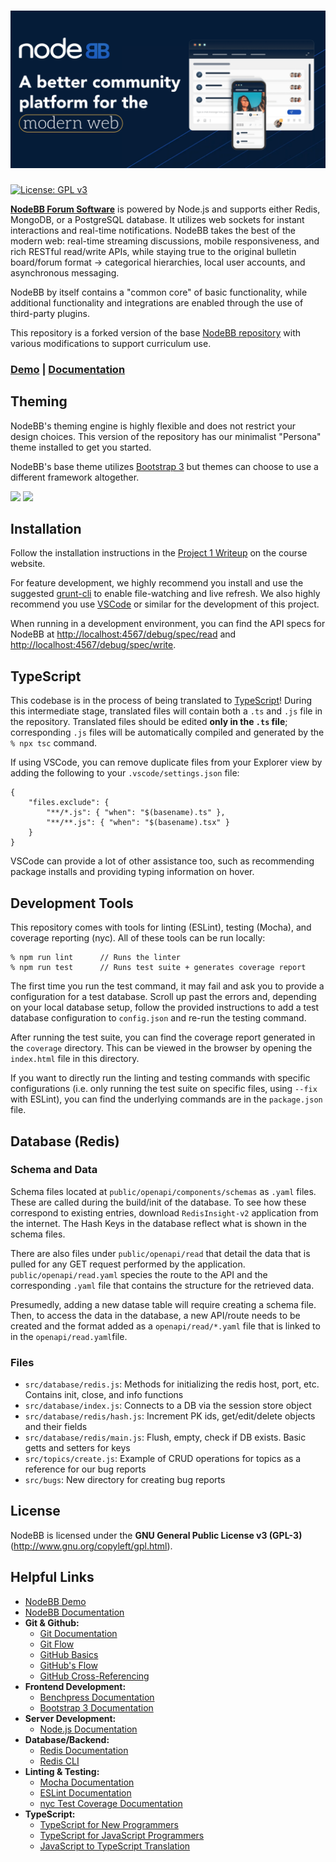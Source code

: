 # ![NodeBB](public/images/sm-card.png)

[![License: GPL v3](https://img.shields.io/badge/License-GPLv3-blue.svg)](https://www.gnu.org/licenses/gpl-3.0)

[**NodeBB Forum Software**](https://nodebb.org) is powered by Node.js and supports either Redis, MongoDB, or a PostgreSQL database. It utilizes web sockets for instant interactions and real-time notifications. NodeBB takes the best of the modern web: real-time streaming discussions, mobile responsiveness, and rich RESTful read/write APIs, while staying true to the original bulletin board/forum format &rarr; categorical hierarchies, local user accounts, and asynchronous messaging.

NodeBB by itself contains a "common core" of basic functionality, while additional functionality and integrations are enabled through the use of third-party plugins.

This repository is a forked version of the base [NodeBB repository](https://github.com/NodeBB/NodeBB) with various modifications to support curriculum use.

### [Demo](https://try.nodebb.org) | [Documentation](https://docs.nodebb.org)

## Theming

NodeBB's theming engine is highly flexible and does not restrict your design choices. This version of the repository has our minimalist "Persona" theme installed to get you started.

NodeBB's base theme utilizes [Bootstrap 3](http://getbootstrap.com/) but themes can choose to use a different framework altogether.

[![](http://i.imgur.com/HwNEXGu.png)](http://i.imgur.com/HwNEXGu.png)
[![](http://i.imgur.com/II1byYs.png)](http://i.imgur.com/II1byYs.png)

## Installation

Follow the installation instructions in the [Project 1 Writeup](https://cmu-313.github.io/projects/P1/) on the course website.

For feature development, we highly recommend you install and use the suggested [grunt-cli](https://docs.nodebb.org/configuring/running/#grunt-development) to enable file-watching and live refresh. We also highly recommend you use [VSCode](https://code.visualstudio.com/download) or similar for the development of this project.

When running in a development environment, you can find the API specs for NodeBB at [http://localhost:4567/debug/spec/read](http://localhost:4567/debug/spec/read) and [http://localhost:4567/debug/spec/write](http://localhost:4567/debug/spec/write).

## TypeScript

This codebase is in the process of being translated to [TypeScript](https://www.typescriptlang.org/)! During this intermediate stage, translated files will contain both a `.ts` and `.js` file in the repository. Translated files should be edited **only in the `.ts` file**; corresponding `.js` files will be automatically compiled and generated by the `% npx tsc` command.

If using VSCode, you can remove duplicate files from your Explorer view by adding the following to your `.vscode/settings.json` file:

```
{
    "files.exclude": {
        "**/*.js": { "when": "$(basename).ts" },
        "**/**.js": { "when": "$(basename).tsx" }
    }
}
```

VSCode can provide a lot of other assistance too, such as recommending package installs and providing typing information on hover.

## Development Tools

This repository comes with tools for linting (ESLint), testing (Mocha), and coverage reporting (nyc). All of these tools can be run locally:

```
% npm run lint      // Runs the linter
% npm run test      // Runs test suite + generates coverage report
```

The first time you run the test command, it may fail and ask you to provide a configuration for a test database. Scroll up past the errors and, depending on your local database setup, follow the provided instructions to add a test database configuration to `config.json` and re-run the testing command.

After running the test suite, you can find the coverage report generated in the `coverage` directory. This can be viewed in the browser by opening the `index.html` file in this directory.

If you want to directly run the linting and testing commands with specific configurations (i.e. only running the test suite on specific files, using `--fix` with ESLint), you can find the underlying commands are in the `package.json` file.

## Database (Redis)

### Schema and Data

Schema files located at `public/openapi/components/schemas` as `.yaml` files. These are called during the build/init of the database. To see how these correspond to existing entries, download `RedisInsight-v2` application from the internet. The Hash Keys in the database reflect what is shown in the schema files.

There are also files under `public/openapi/read` that detail the data that is pulled for any GET request performed by the application. `public/openapi/read.yaml` species the route to the API and the corresponding `.yaml` file that contains the structure for the retrieved data.

Presumedly, adding a new datase table will require creating a schema file. Then, to access the data in the database, a new API/route needs to be created and the format added as a `openapi/read/*.yaml` file that is linked to in the `openapi/read.yaml`file.

### Files

-   `src/database/redis.js`: Methods for initializing the redis host, port, etc. Contains init, close, and info functions
-   `src/database/index.js`: Connects to a DB via the session store object
-   `src/database/redis/hash.js`: Increment PK ids, get/edit/delete objects and their fields
-   `src/database/redis/main.js`: Flush, empty, check if DB exists. Basic getts and setters for keys
-   `src/topics/create.js`: Example of CRUD operations for topics as a reference for our bug reports
-   `src/bugs`: New directory for creating bug reports

## License

NodeBB is licensed under the **GNU General Public License v3 (GPL-3)** (http://www.gnu.org/copyleft/gpl.html).

## Helpful Links

-   [NodeBB Demo](https://try.nodebb.org)
-   [NodeBB Documentation](http://docs.nodebb.org)
-   **Git & Github:**
    -   [Git Documentation](https://git-scm.com/docs/gittutorial)
    -   [Git Flow](https://datasift.github.io/gitflow/IntroducingGitFlow.html)
    -   [GitHub Basics](https://guides.github.com/activities/hello-world/)
    -   [GitHub's Flow](https://guides.github.com/introduction/flow/)
    -   [GitHub Cross-Referencing](https://docs.github.com/en/github/writing-on-github/working-with-advanced-formatting/autolinked-references-and-urls#issues-and-pull-requests)
-   **Frontend Development:**
    -   [Benchpress Documentation](https://github.com/benchpressjs/benchpressjs)
    -   [Bootstrap 3 Documentation ](http://getbootstrap.com/)
-   **Server Development:**
    -   [Node.js Documentation](https://nodejs.org/en/docs/)
-   **Database/Backend:**
    -   [Redis Documentation](https://redis.io/docs/)
    -   [Redis CLI](https://redis.io/docs/manual/cli/)
-   **Linting & Testing:**
    -   [Mocha Documentation](https://mochajs.org/)
    -   [ESLint Documentation](https://eslint.org/docs/latest/)
    -   [nyc Test Coverage Documentation](https://www.npmjs.com/package/nyc)
-   **TypeScript:**
    -   [TypeScript for New Programmers](https://www.typescriptlang.org/docs/handbook/typescript-from-scratch.html)
    -   [TypeScript for JavaScript Programmers](https://www.typescriptlang.org/docs/handbook/typescript-in-5-minutes.html)
    -   [JavaScript to TypeScript Translation](https://www.typescriptlang.org/docs/handbook/migrating-from-javascript.html#moving-to-typescript-files)
